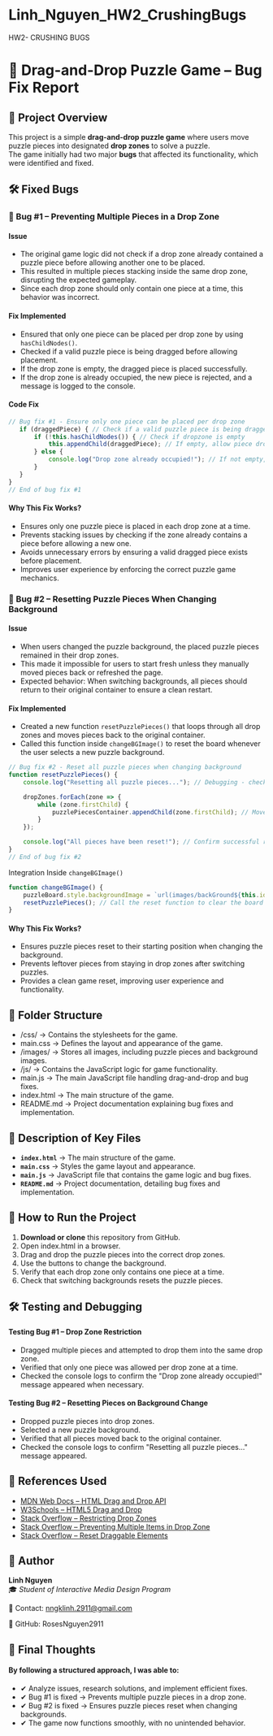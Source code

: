 # Linh_Nguyen_HW2_CrushingBugs
HW2- CRUSHING BUGS

# 🧩 Drag-and-Drop Puzzle Game – Bug Fix Report  

## 📌 Project Overview  
This project is a simple **drag-and-drop puzzle game** where users move puzzle pieces into designated **drop zones** to solve a puzzle.  
The game initially had two major **bugs** that affected its functionality, which were identified and fixed.

## 🛠 Fixed Bugs  

### **🐞 Bug #1 – Preventing Multiple Pieces in a Drop Zone**  
#### **Issue**  
- The original game logic did not check if a drop zone already contained a puzzle piece before allowing another one to be placed.
- This resulted in multiple pieces stacking inside the same drop zone, disrupting the expected gameplay.
- Since each drop zone should only contain one piece at a time, this behavior was incorrect.

#### **Fix Implemented**  
- Ensured that only one piece can be placed per drop zone by using `hasChildNodes()`.
- Checked if a valid puzzle piece is being dragged before allowing placement.
- If the drop zone is empty, the dragged piece is placed successfully.
- If the drop zone is already occupied, the new piece is rejected, and a message is logged to the console.

#### **Code Fix**  
```javascript
// Bug fix #1 - Ensure only one piece can be placed per drop zone
   if (draggedPiece) { // Check if a valid puzzle piece is being dragged
       if (!this.hasChildNodes()) { // Check if dropzone is empty
           this.appendChild(draggedPiece); // If empty, allow piece drop
       } else {
           console.log("Drop zone already occupied!"); // If not empty, do not drop in
       }
   }
}
// End of bug fix #1

```
#### **Why This Fix Works?**
- Ensures only one puzzle piece is placed in each drop zone at a time.
- Prevents stacking issues by checking if the zone already contains a piece before allowing a new one.
- Avoids unnecessary errors by ensuring a valid dragged piece exists before placement.
- Improves user experience by enforcing the correct puzzle game mechanics.


### **🐞 Bug #2 – Resetting Puzzle Pieces When Changing Background** 
#### **Issue**  
- When users changed the puzzle background, the placed puzzle pieces remained in their drop zones.
- This made it impossible for users to start fresh unless they manually moved pieces back or refreshed the page.
- Expected behavior: When switching backgrounds, all pieces should return to their original container to ensure a clean restart.

#### **Fix Implemented**  
- Created a new function `resetPuzzlePieces()` that loops through all drop zones and moves pieces back to the original container.
- Called this function inside `changeBGImage()` to reset the board whenever the user selects a new puzzle background.
```javascript
// Bug fix #2 - Reset all puzzle pieces when changing background
function resetPuzzlePieces() {
    console.log("Resetting all puzzle pieces..."); // Debugging - check if function is triggered

    dropZones.forEach(zone => {
        while (zone.firstChild) {
            puzzlePiecesContainer.appendChild(zone.firstChild); // Move pieces back to the starting area
        }
    });

    console.log("All pieces have been reset!"); // Confirm successful reset
}
// End of bug fix #2
```
Integration Inside `changeBGImage()`
```javascript
function changeBGImage() {
    puzzleBoard.style.backgroundImage = `url(images/backGround${this.id}.jpg)`;
    resetPuzzlePieces(); // Call the reset function to clear the board
}
```
#### **Why This Fix Works?**
- Ensures puzzle pieces reset to their starting position when changing the background.
- Prevents leftover pieces from staying in drop zones after switching puzzles.
- Provides a clean game reset, improving user experience and functionality.

## 📂 Folder Structure
- /css/ → Contains the stylesheets for the game.
- main.css → Defines the layout and appearance of the game.
- /images/ → Stores all images, including puzzle pieces and background images.
- /js/ → Contains the JavaScript logic for game functionality.
- main.js → The main JavaScript file handling drag-and-drop and bug fixes.
- index.html → The main structure of the game.
- README.md → Project documentation explaining bug fixes and implementation.

## **📄 Description of Key Files**
- **`index.html`** → The main structure of the game.  
- **`main.css`** → Styles the game layout and appearance.  
- **`main.js`** → JavaScript file that contains the game logic and bug fixes.  
- **`README.md`** → Project documentation, detailing bug fixes and implementation.  

## **🚀 How to Run the Project**

1. **Download or clone** this repository from GitHub.
2. Open index.html in a browser.
3. Drag and drop the puzzle pieces into the correct drop zones.
4. Use the buttons to change the background.
5. Verify that each drop zone only contains one piece at a time.
6. Check that switching backgrounds resets the puzzle pieces.

## 🛠 Testing and Debugging

#### Testing Bug #1 – Drop Zone Restriction
- Dragged multiple pieces and attempted to drop them into the same drop zone.
- Verified that only one piece was allowed per drop zone at a time.
- Checked the console logs to confirm the "Drop zone already occupied!" message appeared when necessary.

#### Testing Bug #2 – Resetting Pieces on Background Change
- Dropped puzzle pieces into drop zones.
- Selected a new puzzle background.
- Verified that all pieces moved back to the original container.
- Checked the console logs to confirm "Resetting all puzzle pieces..." message appeared.

## 📜 References Used
- [MDN Web Docs – HTML Drag and Drop API](https://developer.mozilla.org/en-US/docs/Web/API/HTML_Drag_and_Drop_API)
- [W3Schools – HTML5 Drag and Drop](https://www.w3schools.com/html/html5_draganddrop.asp)
- [Stack Overflow – Restricting Drop Zones](https://stackoverflow.com/questions/60479736/how-do-i-only-allow-an-item-to-be-dropped-in-a-certain-place-in-html-javascript)
- [Stack Overflow – Preventing Multiple Items in Drop Zone](https://stackoverflow.com/questions/53067098/html5-drag-and-drop-only-on-item-per-dropzone)
- [Stack Overflow – Reset Draggable Elements](https://stackoverflow.com/questions/65330270/correctly-restore-a-draggable-element-to-its-starting-position)

## 📌 Author
**Linh Nguyen**  
🎓 *Student of Interactive Media Design Program*  

📧 Contact: nngklinh.2911@gmail.com

📂 GitHub: RosesNguyen2911

## 🎉 Final Thoughts

#### By following a structured approach, I was able to:
- ✔ Analyze issues, research solutions, and implement efficient fixes.
- ✔ Bug #1 is fixed → Prevents multiple puzzle pieces in a drop zone.
- ✔ Bug #2 is fixed → Ensures puzzle pieces reset when changing backgrounds.
- ✔ The game now functions smoothly, with no unintended behavior.








